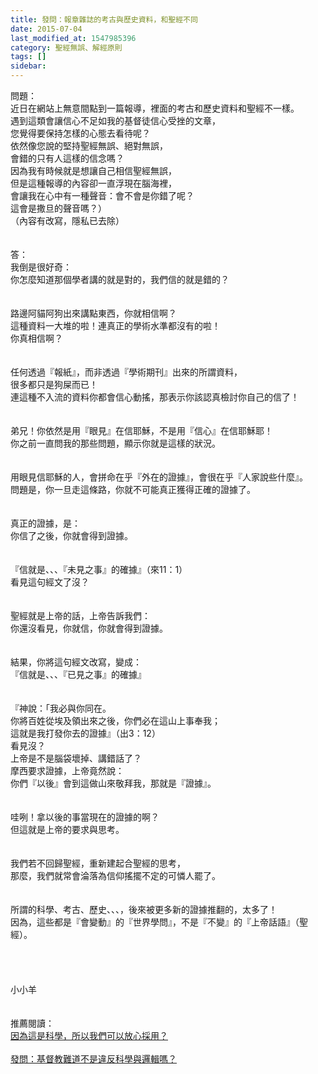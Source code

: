 ```yaml
---
title: 發問：報章雜誌的考古與歷史資料，和聖經不同
date: 2015-07-04
last_modified_at: 1547985396
category: 聖經無誤、解經原則
tags: []
sidebar: 
---
```


<p>問題：<br/>近日在網站上無意間點到一篇報導，裡面的考古和歷史資料和聖經不一樣。<br/>遇到這類會讓信心不足如我的基督徒信心受挫的文章，<br/>您覺得要保持怎樣的心態去看待呢？<br/>依然像您說的堅持聖經無誤、絕對無誤，<br/>會錯的只有人這樣的信念嗎？<br/> 因為我有時候就是想讓自己相信聖經無誤，<br/>但是這種報導的內容卻一直浮現在腦海裡，<br/>會讓我在心中有一種聲音：會不會是你錯了呢？<br/>這會是撒旦的聲音嗎？）<br/>（內容有改寫，隱私已去除）<br/><!--more--> <br/><br/>答：<br/>我倒是很好奇：<br/>你怎麼知道那個學者講的就是對的，我們信的就是錯的？<br/> <br/><br/>路邊阿貓阿狗出來講點東西，你就相信啊？<br/>這種資料一大堆的啦！連真正的學術水準都沒有的啦！<br/>你真相信啊？<br/> <br/><br/>任何透過『報紙』，而非透過『學術期刊』出來的所謂資料，<br/>很多都只是狗屎而已！<br/>連這種不入流的資料你都會信心動搖，那表示你該認真檢討你自己的信了！<br/> <br/> <br/>弟兄！你依然是用『眼見』在信耶穌，不是用『信心』在信耶穌耶！<br/>你之前一直問我的那些問題，顯示你就是這樣的狀況。<br/><br/><br/>用眼見信耶穌的人，會拼命在乎『外在的證據』，會很在乎『人家說些什麼』。<br/>問題是，你一旦走這條路，你就不可能真正獲得正確的證據了。<br/><br/> <br/>真正的證據，是：<br/>你信了之後，你就會得到證據。<br/><br/> <br/>『信就是、、、『未見之事』的確據』（來11：1）<br/>看見這句經文了沒？<br/><br/><br/>聖經就是上帝的話，上帝告訴我們：<br/>你還沒看見，你就信，你就會得到證據。<br/><br/><br/>結果，你將這句經文改寫，變成：<br/>『信就是、、、『已見之事』的確據』<br/> <br/><br/>『神說：「我必與你同在。<br/>你將百姓從埃及領出來之後，你們必在這山上事奉我；<br/>這就是我打發你去的證據』（出3：12）<br/>看見沒？<br/>上帝是不是腦袋壞掉、講錯話了？<br/>摩西要求證據，上帝竟然說：<br/>你們『以後』會到這做山來敬拜我，那就是『證據』。<br/> <br/><br/>哇咧！拿以後的事當現在的證據的啊？<br/>但這就是上帝的要求與思考。<br/> <br/><br/>我們若不回歸聖經，重新建起合聖經的思考，<br/>那麼，我們就常會淪落為信仰搖擺不定的可憐人罷了。<br/><br/><br/>所謂的科學、考古、歷史、、、，後來被更多新的證據推翻的，太多了！<br/>因為，這些都是『會變動』的『世界學問』，不是『不變』的『上帝話語』（聖經）。<br/><br/> <br/><br/><br/>小小羊<br/><br/><br/>推薦閱讀：<br/><a href="/posts/269192112">因為這是科學，所以我們可以放心採用？ </a><br/> <br/><a href="/posts/269195960">發問：基督教難道不是違反科學與邏輯嗎？ </a><br/><br/><br/><br/></p>